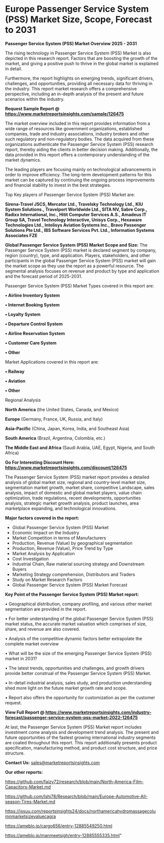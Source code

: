 # Europe Passenger Service System (PSS) Market Size, Scope, Forecast to 2031

<Strong> Passenger Service System (PSS) Market Overview 2025 - 2031</strong>

The rising technology in Passenger Service System (PSS) Market is also depicted in this research report. Factors that are boosting the growth of the market, and giving a positive push to thrive in the global market is explained in detail.

Furthermore, the report highlights on emerging trends, significant drivers, challenges, and opportunities, providing all necessary data for thriving in the industry. This report market research offers a comprehensive perspective, including an in-depth analysis of the present and future scenarios within the industry.

<strong>Request Sample Report @ <a href=https://www.marketreportsinsights.com/sample/126475>https://www.marketreportsinsights.com/sample/126475</a></strong>

The market overview included in this report provides information from a wide range of resources like government organizations, established companies, trade and industry associations, industry brokers and other such regulatory and non-regulatory bodies. The data acquired from these organizations authenticate the Passenger Service System (PSS) research report, thereby aiding the clients in better decision making. Additionally, the data provided in this report offers a contemporary understanding of the market dynamics.

The leading players are focusing mainly on technological advancements in order to improve efficiency. The long-term development patterns for this market can be captured by continuing the ongoing process improvements and financial stability to invest in the best strategies.

Top Key players of Passenger Service System (PSS) Market are:

<strong>Sirena-Travel JSCS, Mercator Ltd., Travelsky Technology Ltd., KIU System Solutions., Travelport Worldwide Ltd., SITA NV, Sabre Corp., Radixx International, Inc., Hitit Computer Services A.S., Amadeus IT Group SA, Travel Technology Interactive, Unisys Corp., Hexaware Technologies Ltd., Intelisys Aviation Systems Inc., Bravo Passenger Solutions Pte Ltd., IBS Software Services Pvt. Ltd., Information Systems Associates FZE</strong>

<strong><b>Global Passenger Service System (PSS) Market Scope and Size:</b></strong>
The Passenger Service System (PSS) market is declared segment by company, region (country), type, and application. Players, stakeholders, and other participants in the global Passenger Service System (PSS) market will gain the market scope as they use the report as a powerful resource. The segmental analysis focuses on revenue and product by type and application and the forecast period of 2025-2031.

Passenger Service System (PSS) Market Types covered in this report are:

<strong>• Airline Inventory System

• Internet Booking System

• Loyalty System

• Departure Control System

• Airline Reservation System

• Customer Care System

• Other</strong>

Market Applications covered in this report are:

<strong>• Railway

• Aviation

• Other</strong> 

Regional Analysis

<strong>North America</strong> (the United States, Canada, and Mexico)

<strong>Europe</strong> (Germany, France, UK, Russia, and Italy)

<strong>Asia-Pacific</strong> (China, Japan, Korea, India, and Southeast Asia)

<strong>South America</strong> (Brazil, Argentina, Colombia, etc.)

<strong>The Middle East and Africa</strong> (Saudi Arabia, UAE, Egypt, Nigeria, and South Africa)

<strong>Go For Interesting Discount Here: <a href=https://www.marketreportsinsights.com/discount/126475>https://www.marketreportsinsights.com/discount/126475</a></strong>

The Passenger Service System (PSS) market report provides a detailed analysis of global market size, regional and country-level market size, segmentation market growth, market share, competitive Landscape, sales analysis, impact of domestic and global market players, value chain optimization, trade regulations, recent developments, opportunities analysis, strategic market growth analysis, product launches, area marketplace expanding, and technological innovations.

<strong><b>Major factors covered in the report:</b></strong>
<ul>
  <li>Global Passenger Service System (PSS) Market </li>
  <li>Economic Impact on the Industry</li>
  <li>Market Competition in terms of Manufacturers</li>
  <li>Production, Revenue (Value) by geographical segmentation</li>
  <li>Production, Revenue (Value), Price Trend by Type</li>
  <li>Market Analysis by Application</li>
  <li>Cost Investigation</li>
  <li>Industrial Chain, Raw material sourcing strategy and Downstream Buyers</li>
  <li>Marketing Strategy comprehension, Distributors and Traders</li>
  <li>Study on Market Research Factors</li>
  <li>Global Passenger Service System (PSS) Market Forecast</li>
</ul>

<strong><b>Key Point of the Passenger Service System (PSS) Market report:</b></strong>

• Geographical distribution, company profiling, and various other market segmentation are provided in the report.

• For better understanding of the global Passenger Service System (PSS) market status, the accurate market valuation which comprises of size, share, and revenue are also covered.

• Analysis of the competitive dynamic factors better extrapolate the complete market overview

• What will be the size of the emerging Passenger Service System (PSS) market in 2031?

• The latest trends, opportunities and challenges, and growth drivers provide better construal of the Passenger Service System (PSS) Market.

• In-detail industrial analysis, sales study, and production understanding shed more light on the future market growth rate and scope.

• Report also offers the opportunity for customization as per the customer request.

<strong><b>View Full Report @ <a href=https://www.marketreportsinsights.com/industry-forecast/passenger-service-system-pss-market-2022-126475>https://www.marketreportsinsights.com/industry-forecast/passenger-service-system-pss-market-2022-126475</a></b></strong>


At last, the Passenger Service System (PSS) Market report includes investment come analysis and development trend analysis. The present and future opportunities of the fastest growing international industry segments are coated throughout this report. This report additionally presents product specification, manufacturing method, and product cost structure, and price structure.

<strong>Contact Us:</strong>
sales@marketreportsinsights.com

<strong>Our other reports:</strong>

<a href=https://github.com/faizy72/research/blob/main/North-America-Film-Capacitors-Market.md>https://github.com/faizy72/research/blob/main/North-America-Film-Capacitors-Market.md</a>

<a href=https://github.com/Ishi78/Research/blob/main/Europe-Automotive-All-season-Tires-Market.md>https://github.com/Ishi78/Research/blob/main/Europe-Automotive-All-season-Tires-Market.md</a>

<a href=https://issuu.com/reportsinsights24/docs/northamericahydromassagecolumnmarketsizevaluecagra>https://issuu.com/reportsinsights24/docs/northamericahydromassagecolumnmarketsizevaluecagra</a>

<a href=https://ameblo.jp/cargo656/entry-12885549250.html>https://ameblo.jp/cargo656/entry-12885549250.html</a>

<a href=https://ameblo.jp/manmeetsigh/entry-12885555335.html>https://ameblo.jp/manmeetsigh/entry-12885555335.html</a>"
